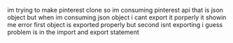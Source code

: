 im trying to make pinterest clone 
so im consuming pinterest api that is json object but when im consuming json object i cant export it porperly it showin me error 
first object is exported properly but second isnt exporting 
i guess problem is in the import and export statement
